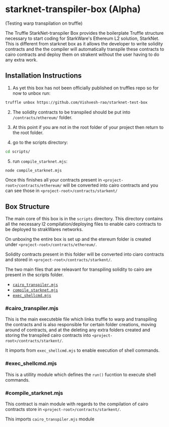 # starknet-transpiler-box (Alpha)

(Testing warp transpilation on truffle)

The Truffle StarkNet-transpiler Box provides the boilerplate Truffle structure necessary to start coding for StarkWare's Ethereum L2 solution, StarkNet. This is different from starknet box as it allows the developer to write solidity contracts and the the compiler will automatically transpile these contracts to cairo contracts and deploy them on strakent without the user having to do any extra work.

## Installation Instructions

1. As yet this box has not been officially published on truffles repo so for now to unbox run:

```bash
truffle unbox https://github.com/Vishvesh-rao/starknet-test-box
```
2. The solidity contracts to be transpiled should be put into `/contracts/ethereum/` folder.

3. At this point if you are not in the root folder of your project then return to the root folder.

4. go to the scripts directory:
```bash
cd scripts/ 
```
5. run `compile_starknet.mjs`:
```bash
node compile_starknet.mjs
```

Once this finishes all your contracts present in `<project-root>/contracts/ethereum/` will be converted into cairo contracts and you can see those in `<project-root>/contracts/starkent/`

## Box Structure

The main core of this box is in the `scripts` directory. This directory contains all the necessary l2 compilation/deploying files to enable cairo contracts to be deployed to strakWares networks.

On unboxing the entire box is set up and the etereum folder is created under `<project-root>/contracts/ethereum/`.

Solidity contracts present in this folder will be converted into ciaro contracts and stored in `<project-root>/contracts/starkent/`.

The two main files that are releavant for transpiling solidity to cairo are present in the scripts folder.
- [`cairo_transpiler.mjs`](https://github.com/Vishvesh-rao/starknet-test-box/blob/main/scripts/cairo_transpiler.mjs)
- [`compile_starknet.mjs`](https://github.com/Vishvesh-rao/starknet-test-box/blob/main/scripts/compile_starknet.mjs)
- [`exec_shellcmd.mjs`](https://github.com/Vishvesh-rao/starknet-test-box/blob/main/scripts/exec_shellcmd.mjs)

### #cairo_transpiler.mjs

This is the main executeble file which links truffle to warp and transpiling the contracts and is also responsible for certain folder creations, moving around of contracts, and at the deleting any extra folders created and storing the transpiled cairo contracts into `<project-root>/contracts/starkent/`.

It imports from `exec_shellcmd.mjs` to enable execution of shell commands.

### #exec_shellcmd.mjs

This is a utillity module which defines the `run()` fucntion to execute shell commands.

### #compile_starknet.mjs

This contract is main module with regards to the compilation of cairo contracts store in `<project-root>/contracts/starkent/`.

This imports `cairo_transpiler.mjs` module 

